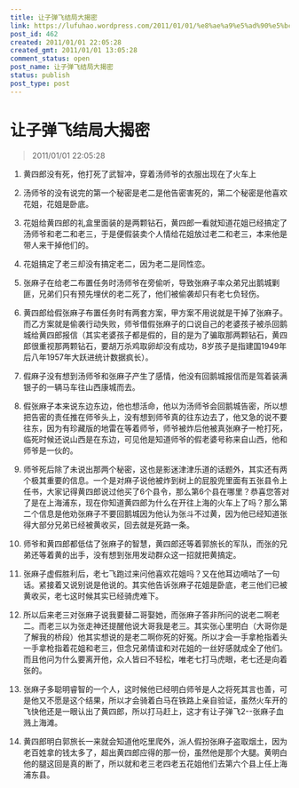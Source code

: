 ```yaml
---
title: 让子弹飞结局大揭密
link: https://lufuhao.wordpress.com/2011/01/01/%e8%ae%a9%e5%ad%90%e5%bc%b9%e9%a3%9e%e7%bb%93%e5%b1%80%e5%a4%a7%e6%8f%ad%e5%af%86/
post_id: 462
created: 2011/01/01 22:05:28
created_gmt: 2011/01/01 13:05:28
comment_status: open
post_name: 让子弹飞结局大揭密
status: publish
post_type: post
---
```


# 让子弹飞结局大揭密

> 2011/01/01 22:05:28

 

1. 黄四郎没有死，他打死了武智冲，穿着汤师爷的衣服出现在了火车上

2. 汤师爷的没有说完的第一个秘密是老二是他告密害死的，第二个秘密是他喜欢花姐，花姐是卧底。

3. 花姐给黄四郎的礼盒里面装的是两颗钻石，黄四郎一看就知道花姐已经搞定了汤师爷和老二和老三，于是便假装卖个人情给花姐放过老二和老三，本来他是带人来干掉他们的。

4. 花姐搞定了老三却没有搞定老二，因为老二是同性恋。

5. 张麻子在给老二布置任务时汤师爷在旁偷听，导致张麻子率众弟兄出鹅城剿匪，兄弟们只有预先埋伏的老二死了，他们被偷袭却只有老七负轻伤。

6. 黄四郎给假张麻子布置任务时有两套方案，甲方案不用说就是干掉了张麻子。而乙方案就是偷袭行动失败，师爷借假张麻子的口说自己的老婆孩子被杀回鹅城给黄四郎报信（其实老婆孩子都是假的，目的是为了骗取那两颗钻石，黄四郎很重视那两颗钻石，要胡万杀鸡取卵却没有成功，8岁孩子是指建国1949年后八年1957年大跃进统计数据疯长）。

7. 假麻子没有想到汤师爷和张麻子产生了感情，他没有回鹅城报信而是驾着装满银子的一辆马车往山西康城而去。

8. 假张麻子本来说东边东边，他也想活命，他以为汤师爷会回鹅城告密，所以想把告密的责任推在师爷头上，没有想到师爷真的往东边去了，他又急的说不要往东，因为有珍藏版的地雷在等着师爷，师爷被炸后他被真张麻子一枪打死，临死时候还说山西是在东边，可见他是知道师爷的假老婆号称来自山西，他和师爷是一伙的。

9. 师爷死后除了未说出那两个秘密，这也是影迷津津乐道的话题外，其实还有两个极其重要的信息。一个是对麻子说他被炸到树上的屁股兜里面有五张县令上任书，大家记得黄四郎说过他买了6个县令，那么第6个县在哪里？恭喜您答对了是在上海浦东，现在你知道黄四郎为什么在开往上海的火车上了吗？那么第二个信息是他劝张麻子不要回鹅城因为他认为张斗不过黄，因为他已经知道张得大部分兄弟已经被黄收买，回去就是死路一条。

10. 师爷和黄四郎都低估了张麻子的智慧，黄四郎还等着郭旅长的军队，而张的兄弟还等着黄的出手，没有想到张用发动群众这一招就把黄搞定。

11. 张麻子虚假胜利后，老七飞跑过来问他喜欢花姐吗？又在他耳边嘀咕了一句话。紧接着又说别说是他说的。其实他告诉张麻子花姐是卧底，老三他们已被黄收买，老七这时候其实已经骑虎难下。

12. 所以后来老三对张麻子说我要替二哥娶她，而张麻子答非所问的说老二啊老二。而老三以为张走神还提醒他说大哥我是老三。其实张心里明白（大哥你是了解我的桥段）他其实想说的是老二啊你死的好冤。所以才会一手拿枪指着头一手拿枪指着花姐和老三，但念兄弟情谊和对花姐的一丝好感就成全了他们。而且他问为什么要离开他，众人皆曰不轻松，唯老七打马虎眼，老七还是向着张的。

13. 张麻子多聪明睿智的一个人，这时候他已经明白师爷是人之将死其言也善，可是他又不愿是这个结果，所以才会骑着白马在铁路上亲自验证，虽然火车开的飞快他还是一眼认出了黄四郎，所以打马赶上，这才有让子弹飞2--张麻子血溅上海滩。

14. 黄四郎明白郭旅长一来就会知道他吃里爬外，派人假扮张麻子盗取烟土，因为老百姓拿的钱太多了，超出黄四郎应得的那一份，虽然他是那个大腿。黄明白他的腿这回是真的断了，所以就和老三老四老五花姐他们去第六个县上任上海浦东县。
